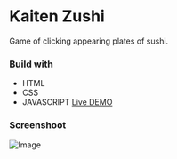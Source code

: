 # Kaiten Zushi
Game of clicking appearing plates of sushi.

### **Build with**
- HTML
- CSS
- JAVASCRIPT
[Live DEMO](https://dyminki.github.io/ToDoList/)

### Screenshoot
![Image](/Users/B/Documents/Medley/resources/SJRWDlufm_B1Y3PlOG7.jpg)

